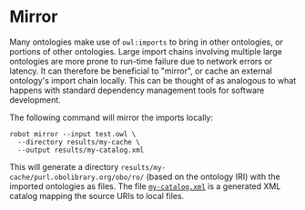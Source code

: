 # Mirror

Many ontologies make use of `owl:imports` to bring in other ontologies, or portions of other ontologies. Large import chains involving multiple large ontologies are more prone to run-time failure due to network errors or latency. It can therefore be beneficial to "mirror", or cache an external ontology's import chain locally. This can be thought of as analogous to what happens with standard dependency management tools for software development.

The following command will mirror the imports locally:

    robot mirror --input test.owl \
      --directory results/my-cache \
      --output results/my-catalog.xml

This will generate a directory `results/my-cache/purl.obolibrary.org/obo/ro/` (based on the ontology IRI) with the imported ontologies as files. The file <a href="/mirror/my-catalog.xml" target="_blank">`my-catalog.xml`</a> is a generated XML catalog mapping the source URIs to local files.